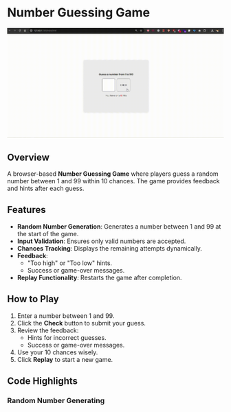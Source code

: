 # Number Guessing Game
![Theme Setting](./Screen%20Recording.gif)
## Overview
A browser-based **Number Guessing Game** where players guess a random number between 1 and 99 within 10 chances. The game provides feedback and hints after each guess.

## Features
- **Random Number Generation**: Generates a number between 1 and 99 at the start of the game.
- **Input Validation**: Ensures only valid numbers are accepted.
- **Chances Tracking**: Displays the remaining attempts dynamically.
- **Feedback**:
  - "Too high" or "Too low" hints.
  - Success or game-over messages.
- **Replay Functionality**: Restarts the game after completion.

## How to Play
1. Enter a number between 1 and 99.
2. Click the **Check** button to submit your guess.
3. Review the feedback:
   - Hints for incorrect guesses.
   - Success or game-over messages.
4. Use your 10 chances wisely.
5. Click **Replay** to start a new game.

## Code Highlights
### Random Number Generating


